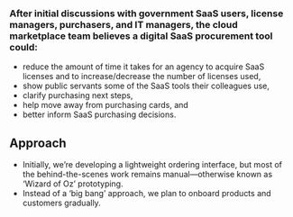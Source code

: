 ### After initial discussions with government SaaS users, license managers, purchasers, and IT managers, the cloud marketplace team believes a digital SaaS procurement tool could:
* reduce the amount of time it takes for an agency to acquire SaaS licenses and to increase/decrease the number of licenses used,
* show public servants some of the SaaS tools their colleagues use,
* clarify purchasing next steps,
* help move away from purchasing cards, and
* better inform SaaS purchasing decisions.

## Approach
* Initially, we’re developing a lightweight ordering interface, but most of the behind-the-scenes work remains manual—otherwise known as ‘Wizard of Oz’ prototyping.
* Instead of a ‘big bang’ approach, we plan to onboard products and customers gradually.
